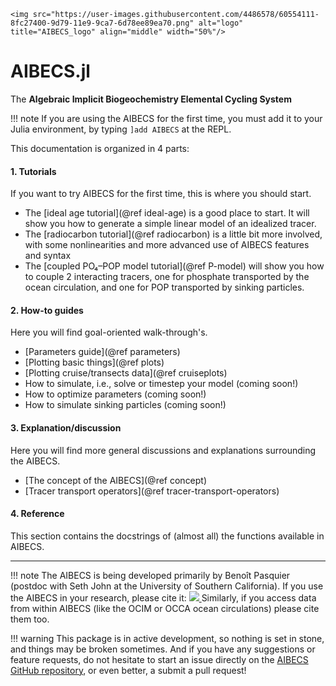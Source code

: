 ```@raw html
<img src="https://user-images.githubusercontent.com/4486578/60554111-8fc27400-9d79-11e9-9ca7-6d78ee89ea70.png" alt="logo" title="AIBECS_logo" align="middle" width="50%"/>
```

# AIBECS.jl

The **Algebraic Implicit Biogeochemistry Elemental Cycling System**

!!! note
    If you are using the AIBECS for the first time, you must add it to your Julia environment, by typing `]add AIBECS` at the REPL.

This documentation is organized in 4 parts:

#### 1. Tutorials

If you want to try AIBECS for the first time, this is where you should start.

- The [ideal age tutorial](@ref ideal-age) is a good place to start.
    It will show you how to generate a simple linear model of an idealized tracer.
- The [radiocarbon tutorial](@ref radiocarbon) is a little bit more involved,
    with some nonlinearities and more advanced use of AIBECS features and syntax
- The [coupled PO₄–POP model tutorial](@ref P-model) will show you
    how to couple 2 interacting tracers,
    one for phosphate transported by the ocean circulation,
    and one for POP transported by sinking particles.

#### 2. How-to guides

Here you will find goal-oriented walk-through's.

- [Parameters guide](@ref parameters)
- [Plotting basic things](@ref plots)
- [Plotting cruise/transects data](@ref cruiseplots)
- How to simulate, i.e., solve or timestep your model (coming soon!)
- How to optimize parameters (coming soon!)
- How to simulate sinking particles (coming soon!)

#### 3. Explanation/discussion

Here you will find more general discussions and explanations surrounding the AIBECS.

- [The concept of the AIBECS](@ref concept)
- [Tracer transport operators](@ref tracer-transport-operators)

#### 4. Reference

This section contains the docstrings of (almost all) the functions available in AIBECS.

----

!!! note
    The AIBECS is being developed primarily by Benoît Pasquier (postdoc with Seth John at the University of Southern California).
    If you use the AIBECS in your research, please cite it:
    <a href="https://doi.org/10.5281/zenodo.2864051">
        <img src="http://img.shields.io/badge/DOI-10.5281%20%2F%20zenodo.2864051-blue.svg?&style=flat-square">
    </a>
    Similarly, if you access data from within AIBECS (like the OCIM or OCCA ocean circulations) please cite them too.

!!! warning
    This package is in active development, so nothing is set in stone, and things may be broken sometimes.
    And if you have any suggestions or feature requests, do not hesitate to start an issue directly on the [AIBECS GitHub repository](https://github.com/briochemc/AIBECS.jl), or even better, a submit a pull request!
